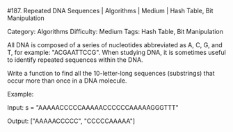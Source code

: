 #187. Repeated DNA Sequences | Algorithms | Medium | Hash Table, Bit Manipulation

Category: Algorithms
Difficulty: Medium
Tags: Hash Table, Bit Manipulation

All DNA is composed of a series of nucleotides abbreviated as A, C, G, and T, for example: "ACGAATTCCG". When studying DNA, it is sometimes useful to identify repeated sequences within the DNA.

Write a function to find all the 10-letter-long sequences (substrings) that occur more than once in a DNA molecule.

Example:


Input: s = "AAAAACCCCCAAAAACCCCCCAAAAAGGGTTT"

Output: ["AAAAACCCCC", "CCCCCAAAAA"]


